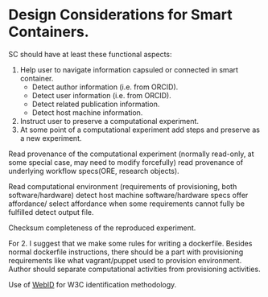 # Design Considerations for Smart Containers.

SC should have at least these functional aspects:

1. Help user to navigate information capsuled or connected in smart container.
    * Detect author information (i.e. from ORCID).
    * Detect user information (i.e. from ORCID).
    * Detect related publication information.
    * Detect host machine information.
2. Instruct user to preserve a computational experiment.
3. At some point of a computational experiment add steps and preserve as a new experiment.



Read provenance of the computational experiment (normally read-only, at some special case, may need to modify forcefully) read provenance of underlying workflow specs(ORE, research objects).

Read computational environment (requirements of provisioning, both software/hardware)
detect host machine software/hardware specs offer affordance/ select affordance when some requirements cannot fully be fulfilled detect output file.

Checksum completeness of the reproduced experiment.



For 2. I suggest that we make some rules for writing a dockerfile. Besides normal dockerfile instructions, there should be a part with provisioning requirements like what vagrant/puppet used to provision environment.
Author should separate computational activities from provisioning activities.

Use of [WebID](https://www.w3.org/wiki/WebID) for W3C identification methodology.

